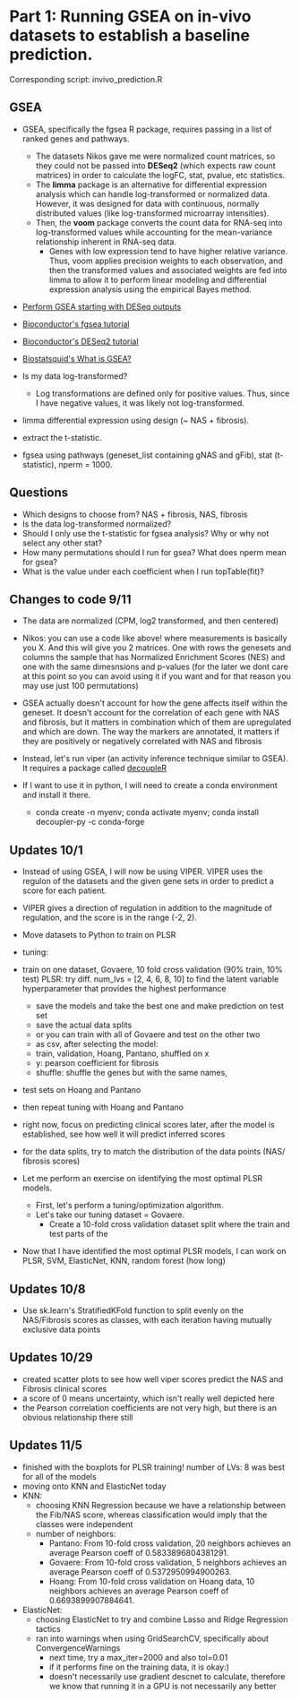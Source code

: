 # Part 1: Running GSEA on in-vivo datasets to establish a baseline prediction.
Corresponding script: invivo_prediction.R

## GSEA
- GSEA, specifically the fgsea R package, requires passing in a list of ranked genes and pathways.
  - The datasets Nikos gave me were normalized count matrices, so they could not be passed into **DESeq2** (which expects raw count matrices) in order to calculate the logFC, stat, pvalue, etc statistics.
  - The **limma** package is an alternative for differential expression analysis which can handle log-transformed or normalized data. However, it was designed for data with continuous, normally distributed values (like log-transformed microarray intensities).
  - Then, the **voom** package converts the count data for RNA-seq into log-transformed values while accounting for the mean-variance relationship inherent in RNA-seq data.
    - Genes with low expression tend to have higher relative variance. Thus, voom applies precision weights to each observation, and then the transformed values and associated weights are fed into limma to allow it to perform linear modeling and differential expression analysis using the empirical Bayes method.
- [Perform GSEA starting with DESeq outputs](https://stephenturner.github.io/deseq-to-fgsea/)
- [Bioconductor's fgsea tutorial](https://bioconductor.org/packages/release/bioc/vignettes/fgsea/inst/doc/fgsea-tutorial.html)
- [Bioconductor's DESeq2 tutorial](https://bioconductor.org/packages/release/bioc/vignettes/DESeq2/inst/doc/DESeq2.html)
- [Biostatsquid's What is GSEA?](https://www.youtube.com/watch?v=egO7Lt92gDY)

- Is my data log-transformed?
  - Log transformations are defined only for positive values. Thus, since I have negative values, it was likely not log-transformed.

- limma differential expression using design (~ NAS + fibrosis).
- extract the t-statistic.
- fgsea using pathways (geneset_list containing gNAS and gFib), stat (t-statistic), nperm = 1000.

## Questions
- Which designs to choose from? NAS + fibrosis, NAS, fibrosis
- Is the data log-transformed normalized?
- Should I only use the t-statistic for fgsea analysis? Why or why not select any other stat?
- How many permutations should I run for gsea? What does nperm mean for gsea?
- What is the value under each coefficient when I run topTable(fit)?

## Changes to code 9/11
- The data are normalized (CPM, log2 transformed, and then centered)
- Nikos: you can use a code like above! where measurements is basically you X. And this will give you 2 matrices. One with rows the genesets and columns the sample that has Normalized Enrichment Scores (NES) and one with the same dimesnsions and p-values (for the later we dont care at this point so you can avoid using it if you want and for that reason you may use just 100 permutations)

- GSEA actually doesn't account for how the gene affects itself within the geneset. It doesn't account for the correlation of each gene with NAS and fibrosis, but it matters in combination which of them are upregulated and which are down. The way the markers are annotated, it matters if they are positively or negatively correlated with NAS and fibrosis

- Instead, let's run viper (an activity inference technique similar to GSEA). It requires a package called [decoupleR](https://saezlab.github.io/decoupleR/)

- If I want to use it in python, I will need to create a conda environment and install it there.
  - conda create -n myenv; conda activate myenv; conda install decoupler-py -c conda-forge
  
## Updates 10/1
- Instead of using GSEA, I will now be using VIPER. VIPER uses the regulon of the datasets and the given gene sets in order to predict a score for each patient.
- VIPER gives a direction of regulation in addition to the magnitude of regulation, and the score is in the range (-2, 2).

- Move datasets to Python to train on PLSR
- tuning:
- train on one dataset, Govaere, 10 fold cross validation (90% train, 10% test)
PLSR: try diff. num_lvs = [2, 4, 6, 8, 10] to find the latent variable hyperparameter that provides the highest performance
  - save the models and take the best one and make prediction on test set
  - save the actual data splits
  - or you can train with all of Govaere and test on the other two
  - as csv, after selecting the model:
  - train, validation, Hoang, Pantano, shuffled on x
  - y: pearson coefficient for fibrosis
  - shuffle: shuffle the genes but with the same names, 
  
- test sets on Hoang and Pantano
- then repeat tuning with Hoang and Pantano

- right now, focus on predicting clinical scores
later, after the model is established, see how well it will predict inferred scores

- for the data splits, try to match the distribution of the data points (NAS/ fibrosis scores)

- Let me perform an exercise on identifying the most optimal PLSR models.
  - First, let's perform a tuning/optimization algorithm.
  - Let's take our tuning dataset = Govaere.
    - Create a 10-fold cross validation dataset split where the train and test parts of the 


- Now that I have identified the most optimal PLSR models, I can work on PLSR, SVM, ElasticNet, KNN, random forest (how long)

## Updates 10/8
- Use sk.learn's StratifiedKFold function to split evenly on the NAS/Fibrosis scores as classes, with each iteration having mutually exclusive data points


## Updates 10/29
- created scatter plots to see how well viper scores predict the NAS and Fibrosis clinical scores
- a score of 0 means uncertainty, which isn't really well depicted here
- the Pearson correlation coefficients are not very high, but there is an obvious relationship there still

## Updates 11/5
- finished with the boxplots for PLSR training! number of LVs: 8 was best for all of the models
- moving onto KNN and ElasticNet today
- KNN:
  - choosing KNN Regression because we have a relationship between the Fib/NAS score, whereas classification would imply that the classes were independent
  - number of neighbors: 
    - Pantano: From 10-fold cross validation, 20 neighbors achieves an average Pearson coeff of 0.5833896804381291.
    - Govaere: From 10-fold cross validation, 5 neighbors achieves an average Pearson coeff of 0.5372950994900263.
    - Hoang: From 10-fold cross validation on Hoang data, 10 neighbors achieves an average Pearson coeff of 0.6693899907884641.
- ElasticNet:
  - choosing ElasticNet to try and combine Lasso and Ridge Regression tactics
  - ran into warnings when using GridSearchCV, specifically about ConvergenceWarnings
    - next time, try a max_iter=2000 and also tol=0.01
    - if it performs fine on the training data, it is okay:)
    - doesn't necessarily use gradient descnet to calculate, therefore we know that running it in a GPU is not necessarily any better

